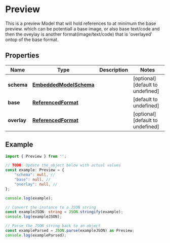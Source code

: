 
# Preview

This is a preview Model that will hold references to at minimum the base preview. which can be potentiall a base image, or also base text/code and then the oveylay is another format(image/text/code) that is \'overlayed\' ontop of the base format.

## Properties

Name | Type | Description | Notes
------------ | ------------- | ------------- | -------------
**schema** | [**EmbeddedModelSchema**](EmbeddedModelSchema) |  | [optional] [default to undefined]
**base** | [**ReferencedFormat**](ReferencedFormat) |  | [default to undefined]
**overlay** | [**ReferencedFormat**](ReferencedFormat) |  | [optional] [default to undefined]

## Example

```typescript
import { Preview } from '';

// TODO: Update the object below with actual values
const example: Preview = {
    "schema": null, // 
    "base": null, // 
    "overlay": null, // 
};

console.log(example);

// Convert the instance to a JSON string
const exampleJSON: string = JSON.stringify(example);
console.log(exampleJSON);

// Parse the JSON string back to an object
const exampleParsed = JSON.parse(exampleJSON) as Preview;
console.log(exampleParsed);
```




